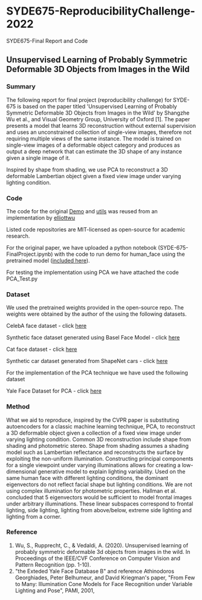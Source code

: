 # SYDE675-ReproducibilityChallenge-2022
SYDE675-Final Report and Code

## Unsupervised Learning of Probably Symmetric Deformable 3D Objects from Images in the Wild

### Summary
The following report for final project (reproducibility challenge) for SYDE-675 is based on the paper titled 'Unsupervised Learning of Probably Symmetric Deformable 3D Objects from Images in the Wild' by Shangzhe Wu et al., and Visual Geometry Group, University of Oxford [1]. The paper presents a model that learns 3D reconstruction without external supervision and uses an unconstrained collection of single-view images, therefore not requiring multiple views of the same instance. The model is trained on single-view images of a deformable object category and produces as output a deep network that can estimate the 3D shape of any instance given a single image of it. 

Inspired by shape from shading, we use PCA to reconstruct a 3D deformable Lambertian object given a fixed view image under varying lighting condition. 

### Code 
The code for the original [Demo](https://github.com/elliottwu/unsup3d/blob/master/demo/demo.py) and [utils](https://github.com/elliottwu/unsup3d/blob/master/demo/utils.py) was reused from an implementation by [elliottwu](https://github.com/elliottwu/unsup3d)

Listed code repositories are MIT-licensed as open-source for academic research.

For the original paper, we have uploaded a python notebook (SYDE-675-FinalProject.ipynb) with the code to run demo for human_face using the pretrained model ([included here](https://drive.google.com/file/d/1-D4pIIcMQhc78DfbxdSQKhxdve-ZLh-0/view?usp=sharing)). 

For testing the implementation using PCA we have attached the code PCA_Test.py


### Dataset 

We used the pretrained weights provided in the open-source repo. The weights were obtained by the author of the using the following datasets. 

CelebA face dataset - click [here](http://mmlab.ie.cuhk.edu.hk/projects/CelebA.html)

Synthetic face dataset generated using Basel Face Model - click [here](https://faces.dmi.unibas.ch/bfm/)

Cat face dataset - click [here](https://academictorrents.com/details/c501571c29d16d7f41d159d699d0e7fb37092cbd)

Synthetic car dataset generated from ShapeNet cars - click [here](https://shapenet.org/)


For the implementation of the PCA technique we have used the following dataset

Yale Face Dataset for PCA - click [here](http://vision.ucsd.edu/~leekc/ExtYaleDatabase/ExtYaleB.html)

### Method

What we aid to reproduce, inspired by the CVPR paper is substituting autoencoders for a classic machine learning technique, PCA, to reconstruct a 3D deformable object given a collection of a fixed view image under varying lighting condition. Common 3D reconstruction include shape from shading and photometric stereo. Shape from shading assumes a shading model such as Lambertian reflectance and reconstructs the surface by exploiting the non-uniform illumination. Constructing principal components for a single viewpoint under varying illuminations allows for creating a low-dimensional generative model to explain lighting variability.  Used on the same human face with different lighting conditions, the dominant eigenvectors do not reflect facial shape but lighting conditions. We are not using complex illumination for photometric properties.  Hallman et al. concluded that 5 eigenvectors would be sufficient to model frontal images under arbitrary illuminations. These linear subspaces correspond to frontal lighting, side lighting, lighting from above/below, extreme side lighting and lighting from a corner.


### Reference 
1. Wu, S., Rupprecht, C., & Vedaldi, A. (2020). Unsupervised learning of probably symmetric deformable 3d objects from images in the wild. In Proceedings of the IEEE/CVF Conference on Computer Vision and Pattern Recognition (pp. 1-10).
2. "the Exteded Yale Face Database B" and reference Athinodoros Georghiades, Peter Belhumeur, and David Kriegman's paper, "From Few to Many: Illumination Cone Models for Face Recognition under Variable Lighting and Pose", PAMI, 2001,
